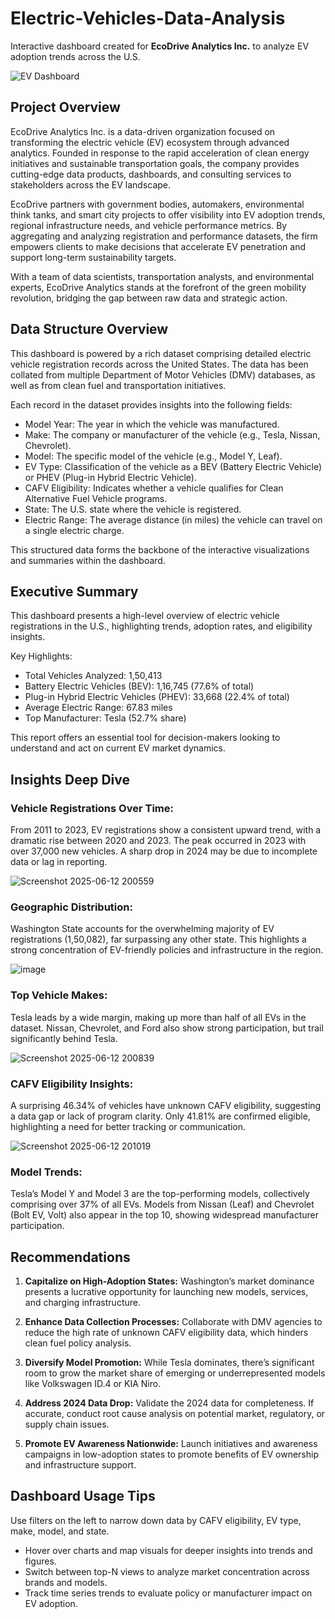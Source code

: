 # Electric-Vehicles-Data-Analysis

Interactive dashboard created for **EcoDrive Analytics Inc.** to analyze EV adoption trends across the U.S.

![EV Dashboard](https://github.com/user-attachments/assets/7d1dc408-27cf-4589-a692-11cbdea3f11e)



## Project Overview
EcoDrive Analytics Inc. is a data-driven organization focused on transforming the electric vehicle (EV) ecosystem through advanced analytics. 
Founded in response to the rapid acceleration of clean energy initiatives and sustainable transportation goals, the company provides cutting-edge data products, 
dashboards, and consulting services to stakeholders across the EV landscape.

EcoDrive partners with government bodies, automakers, environmental think tanks, and smart city projects to offer visibility into EV adoption trends, 
regional infrastructure needs, and vehicle performance metrics. By aggregating and analyzing registration and performance datasets, the firm empowers clients 
to make decisions that accelerate EV penetration and support long-term sustainability targets.

With a team of data scientists, transportation analysts, and environmental experts, EcoDrive Analytics stands at the forefront of the green mobility revolution, 
bridging the gap between raw data and strategic action.


## Data Structure Overview
This dashboard is powered by a rich dataset comprising detailed electric vehicle registration records across the United States. 
The data has been collated from multiple Department of Motor Vehicles (DMV) databases, as well as from clean fuel and transportation initiatives.

Each record in the dataset provides insights into the following fields:

- Model Year: The year in which the vehicle was manufactured.
- Make: The company or manufacturer of the vehicle (e.g., Tesla, Nissan, Chevrolet).
- Model: The specific model of the vehicle (e.g., Model Y, Leaf).
- EV Type: Classification of the vehicle as a BEV (Battery Electric Vehicle) or PHEV (Plug-in Hybrid Electric Vehicle).
- CAFV Eligibility: Indicates whether a vehicle qualifies for Clean Alternative Fuel Vehicle programs.
- State: The U.S. state where the vehicle is registered.
- Electric Range: The average distance (in miles) the vehicle can travel on a single electric charge.

This structured data forms the backbone of the interactive visualizations and summaries within the dashboard.


## Executive Summary
This dashboard presents a high-level overview of electric vehicle registrations in the U.S., highlighting trends, adoption rates, and eligibility insights.

Key Highlights:
- Total Vehicles Analyzed: 1,50,413
- Battery Electric Vehicles (BEV): 1,16,745 (77.6% of total)
- Plug-in Hybrid Electric Vehicles (PHEV): 33,668 (22.4% of total)
- Average Electric Range: 67.83 miles
- Top Manufacturer: Tesla (52.7% share)

This report offers an essential tool for decision-makers looking to understand and act on current EV market dynamics.


## Insights Deep Dive
### Vehicle Registrations Over Time:
From 2011 to 2023, EV registrations show a consistent upward trend, with a dramatic rise between 2020 and 2023. The peak occurred in 2023 with over 37,000 new vehicles. 
A sharp drop in 2024 may be due to incomplete data or lag in reporting.

![Screenshot 2025-06-12 200559](https://github.com/user-attachments/assets/0fd34df0-0735-4147-b02f-0b3c4e9ae8f9)

### Geographic Distribution:
Washington State accounts for the overwhelming majority of EV registrations (1,50,082), far surpassing any other state. 
This highlights a strong concentration of EV-friendly policies and infrastructure in the region.

![image](https://github.com/user-attachments/assets/ae3fdea7-df83-4003-9859-2a7e0bad723e)

### Top Vehicle Makes:
Tesla leads by a wide margin, making up more than half of all EVs in the dataset. Nissan, Chevrolet, and Ford also show strong participation, 
but trail significantly behind Tesla.

![Screenshot 2025-06-12 200839](https://github.com/user-attachments/assets/658e811f-2480-49ce-a35e-100d85b93ec7)

### CAFV Eligibility Insights:
A surprising 46.34% of vehicles have unknown CAFV eligibility, suggesting a data gap or lack of program clarity. Only 41.81% are confirmed eligible, 
highlighting a need for better tracking or communication.

![Screenshot 2025-06-12 201019](https://github.com/user-attachments/assets/7f0acced-2d55-4793-a929-16010f4bdec1)

### Model Trends:
Tesla’s Model Y and Model 3 are the top-performing models, collectively comprising over 37% of all EVs. 
Models from Nissan (Leaf) and Chevrolet (Bolt EV, Volt) also appear in the top 10, showing widespread manufacturer participation.


## Recommendations
1. **Capitalize on High-Adoption States:** Washington’s market dominance presents a lucrative opportunity for launching new models, services, and charging infrastructure.

2. **Enhance Data Collection Processes:** Collaborate with DMV agencies to reduce the high rate of unknown CAFV eligibility data, which hinders clean fuel policy analysis.

3. **Diversify Model Promotion:** While Tesla dominates, there’s significant room to grow the market share of emerging or underrepresented models like Volkswagen ID.4 or KIA Niro.

4. **Address 2024 Data Drop:** Validate the 2024 data for completeness. If accurate, conduct root cause analysis on potential market, regulatory, or supply chain issues.

5. **Promote EV Awareness Nationwide:** Launch initiatives and awareness campaigns in low-adoption states to promote benefits of EV ownership and infrastructure support.


## Dashboard Usage Tips
Use filters on the left to narrow down data by CAFV eligibility, EV type, make, model, and state.
- Hover over charts and map visuals for deeper insights into trends and figures.
- Switch between top-N views to analyze market concentration across brands and models.
- Track time series trends to evaluate policy or manufacturer impact on EV adoption.





















